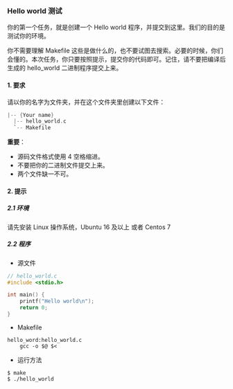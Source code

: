 ### Hello world 测试

你的第一个任务，就是创建一个 Hello world 程序，并提交到这里。我们的目的是测试你的环境。

你不需要理解 Makefile 这些是做什么的，也不要试图去搜索。必要的时候，你们会懂的。本次任务，你只要按照提示，提交你的代码即可。记住，请不要把编译后生成的 hello_world 二进制程序提交上来。

#### 1. 要求

请以你的名字为文件夹，并在这个文件夹里创建以下文件：

```c
|-- {Your name}
  |-- hello_world.c
  `-- Makefile
```

**重要**：

- 源码文件格式使用 4 空格缩进。
- 不要把你的二进制文件提交上来。
- 两个文件缺一不可。

#### 2. 提示

##### 2.1 环境

请先安装 Linux 操作系统，Ubuntu 16 及以上 或者 Centos 7

##### 2.2 程序

- 源文件

```c
// hello_world.c
#include <stdio.h>

int main() {
    printf("Hello world\n");
    return 0;
}
```

- Makefile

```
hello_word:hello_world.c
    gcc -o $@ $<
```

- 运行方法

```
$ make
$ ./hello_world
```
